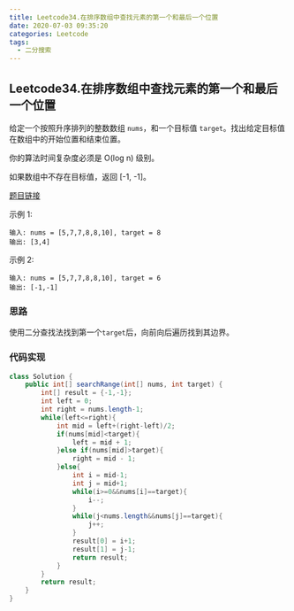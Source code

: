 ```yaml
---
title: Leetcode34.在排序数组中查找元素的第一个和最后一个位置
date: 2020-07-03 09:35:20
categories: Leetcode
tags:
  - 二分搜索
---
```


## Leetcode34.在排序数组中查找元素的第一个和最后一个位置

给定一个按照升序排列的整数数组 `nums`，和一个目标值 `target`。找出给定目标值在数组中的开始位置和结束位置。

你的算法时间复杂度必须是 O(log n) 级别。

如果数组中不存在目标值，返回 [-1, -1]。

[题目链接](https://leetcode-cn.com/problems/find-first-and-last-position-of-element-in-sorted-array)

<!--more-->

示例 1:

```
输入: nums = [5,7,7,8,8,10], target = 8
输出: [3,4]
```



示例 2:

```
输入: nums = [5,7,7,8,8,10], target = 6
输出: [-1,-1]
```

### 思路

使用二分查找法找到第一个`target`后，向前向后遍历找到其边界。



### 代码实现

```java
class Solution {
    public int[] searchRange(int[] nums, int target) {
        int[] result = {-1,-1};
        int left = 0;
        int right = nums.length-1;
        while(left<=right){
            int mid = left+(right-left)/2;
            if(nums[mid]<target){
                left = mid + 1;
            }else if(nums[mid]>target){
                right = mid - 1;
            }else{
                int i = mid-1;
                int j = mid+1;
                while(i>=0&&nums[i]==target){
                    i--;
                }
                while(j<nums.length&&nums[j]==target){
                    j++;
                }
                result[0] = i+1;
                result[1] = j-1;
                return result;
            }
        }
        return result;
    }
}
```

